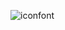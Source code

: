 ![iconfont](https://user-images.githubusercontent.com/92662454/146666729-a492167b-4a96-4dd7-95f2-cd118a8ba732.png)
